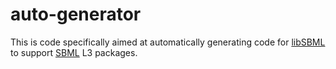 auto-generator
==============

This is code specifically aimed at automatically generating code for  [libSBML](http://sbml.org/Software/libSBML "libSBML") to support [SBML](http://sbml.org "SBML") L3 packages.